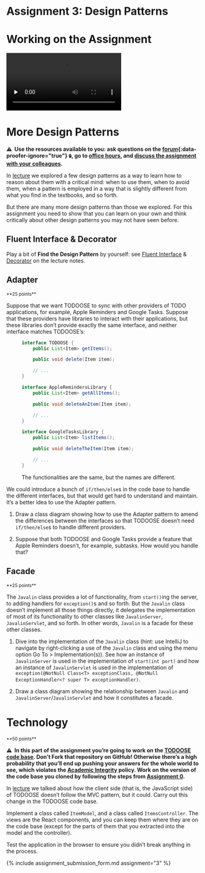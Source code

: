 # Assignment 3: Design Patterns

# Working on the Assignment

<video src="https://archive.org/download/jhu-oose/oose--assignments--3.mp4" controls preload="none"></video>

# More Design Patterns

**⚠️  Use the resources available to you: ask questions on the [forum](https://github.com/jhu-oose/{{site.course}}-students){:data-proofer-ignore="true"} <small title="You must be a registered student logged into GitHub to see this.">🔒</small>, go to [office hours](/staff), and [discuss the assignment with your colleagues](/policies#academic-integrity).**

In [lecture](/lectures/3) we explored a few design patterns as a way to learn how to reason about them with a critical mind: when to use them, when to avoid them, when a pattern is employed in a way that is slightly different from what you find in the textbooks, and so forth.

But there are many more design patterns than those we explored. For this assignment you need to show that you can learn on your own and think critically about other design patterns you may not have seen before.

## Fluent Interface & Decorator

Play a bit of **Find the Design Pattern** by yourself: see [Fluent Interface](/lectures/3#fluent-interface) & [Decorator](/lectures/3#decorator) on the lecture notes.

## Adapter

<small>
**25 points**
</small>

Suppose that we want TODOOSE to sync with other providers of TODO applications, for example, Apple Reminders and Google Tasks. Suppose that these providers have libraries to interact with their applications, but these libraries don’t provide exactly the same interface, and neither interface matches TODOOSE’s:

<figure markdown="1">

```java
interface TODOOSE {
    public List<Item> getItems();

    public void delete(Item item);

    // ...
}

interface AppleRemindersLibrary {
    public List<Item> getAllItems();

    public void deleteAnItem(Item item);

    // ...
}

interface GoogleTasksLibrary {
    public List<Item> listItems();

    public void deleteTheItem(Item item);

    // ...
}
```

<figcaption>
The functionalities are the same, but the names are different.
</figcaption>
</figure>

We could introduce a bunch of `if/then/else`s in the code base to handle the different interfaces, but that would get hard to understand and maintain. It’s a better idea to use the Adapter pattern.

1. Draw a class diagram showing how to use the Adapter pattern to amend the differences between the interfaces so that TODOOSE doesn’t need `if/then/else`s to handle different providers.

2. Suppose that both TODOOSE and Google Tasks provide a feature that Apple Reminders doesn’t, for example, subtasks. How would you handle that?

## Facade

<small>
**25 points**
</small>

The `Javalin` class provides a lot of functionality, from `start()`ing the server, to adding handlers for `exception()`s and so forth. But the `Javalin` class doesn’t implement all those things directly, it delegates the implementation of most of its functionality to other classes like `JavalinServer`, `JavalinServlet`, and so forth. In other words, `Javalin` is a facade for these other classes.

1. Dive into the implementation of the `Javalin` class (hint: use IntelliJ to navigate by right-clicking a use of the `Javalin` class and using the menu option Go To > Implementation(s)). See how an instance of `JavalinServer` is used in the implementation of `start(int port)` and how an instance of `JavalinServlet` is used in the implementation of `exception(@NotNull Class<T> exceptionClass, @NotNull ExceptionHandler<? super T> exceptionHandler)`.

2. Draw a class diagram showing the relationship between `Javalin` and `JavalinServer`/`JavalinServlet` and how it constitutes a facade.

# Technology

<small>
**50 points**
</small>

**⚠️  In this part of the assignment you’re going to work on the [TODOOSE code base](https://github.com/jhu-oose/todoose). Don’t Fork that repository on GitHub! Otherwise there’s a high probability that you’ll end up pushing your answers for the whole world to see, which violates the [Academic Integrity](/policies#academic-integrity) policy. Work on the version of the code base you cloned by following the steps from [Assignment 0](/assignments/0).**

In [lecture](/lectures/3) we talked about how the client side (that is, the JavaScript side) of TODOOSE doesn’t follow the MVC pattern, but it could. Carry out this change in the TODOOSE code base.

Implement a class called `ItemModel`, and a class called `ItemsController`. The views are the React components, and you can keep them where they are on the code base (except for the parts of them that you extracted into the model and the controller).

Test the application in the browser to ensure you didn’t break anything in the process.

{% include assignment_submission_form.md assignment="3" %}
